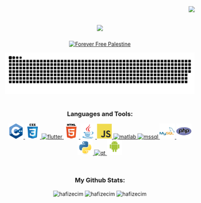 <!-- <img align="right" src="https://visitor-badge.laobi.icu/badge?page_id=hafizecim.hafizecim" /> -->
<img align="right" src="https://visitor-badge.laobi.icu/badge?page_id=hafizecim.visitor-badge&left_color=hotpink&right_color=dodgerblue&left_text=Hello%20Visitors" />


<h1 align="center">
    <img src="https://readme-typing-svg.herokuapp.com/?font=Righteous&size=35&center=true&vCenter=true&width=500&height=70&duration=4000&color=FF69B4&lines=Hi+There;+I'm+Hafize+Senyil;+Welcome+To+My+Github+Profile;" />
</h1>

<p align="center">
  <a href="https://hafizecim.github.io/Palestine-flag/" target="_blank">
    <img src="https://img.shields.io/badge/%F0%9F%8D%89%20Forever%20Free%20Palestine-009736?style=for-the-badge" alt="Forever Free Palestine" />
  </a>
</p>



<div align="center">
  <img alt="snake eating my contributions" src="https://raw.githubusercontent.com/hafizecim/hafizecim/output/github-contribution-grid-snake.svg" />
</div>


<!--
![snake gif](https://github.com/hafizecim/hafizecim/blob/output/github-contribution-grid-snake.gif) -->
 

<br/>

<h3 align="center">Languages and Tools:</h3>
<div align="center">
<p align="center">  </a> <a href="https://www.w3schools.com/cpp/" target="_blank" rel="noreferrer"> <img src="https://raw.githubusercontent.com/devicons/devicon/master/icons/cplusplus/cplusplus-original.svg" alt="cplusplus" width="40" height="40"/> </a> <a href="https://www.w3schools.com/css/" target="_blank" rel="noreferrer"> <img src="https://raw.githubusercontent.com/devicons/devicon/master/icons/css3/css3-original-wordmark.svg" alt="css3" width="40" height="40"/> </a> <a href="https://flutter.dev" target="_blank" rel="noreferrer"> <img src="https://www.vectorlogo.zone/logos/flutterio/flutterio-icon.svg" alt="flutter" width="40" height="40"/> </a> <a href="https://www.w3.org/html/" target="_blank" rel="noreferrer"> <img src="https://raw.githubusercontent.com/devicons/devicon/master/icons/html5/html5-original-wordmark.svg" alt="html5" width="40" height="40"/> </a> <a href="https://www.java.com" target="_blank" rel="noreferrer"> <img src="https://raw.githubusercontent.com/devicons/devicon/master/icons/java/java-original.svg" alt="java" width="40" height="40"/> </a> <a href="https://developer.mozilla.org/en-US/docs/Web/JavaScript" target="_blank" rel="noreferrer"> <img src="https://raw.githubusercontent.com/devicons/devicon/master/icons/javascript/javascript-original.svg" alt="javascript" width="40" height="40"/> </a> <a href="https://www.mathworks.com/" target="_blank" rel="noreferrer"> <img src="https://upload.wikimedia.org/wikipedia/commons/2/21/Matlab_Logo.png" alt="matlab" width="40" height="40"/> </a> <a href="https://www.microsoft.com/en-us/sql-server" target="_blank" rel="noreferrer"> <img src="https://www.svgrepo.com/show/303229/microsoft-sql-server-logo.svg" alt="mssql" width="40" height="40"/> </a> <a href="https://www.mysql.com/" target="_blank" rel="noreferrer"> <img src="https://raw.githubusercontent.com/devicons/devicon/master/icons/mysql/mysql-original-wordmark.svg" alt="mysql" width="40" height="40"/> </a> <a href="https://www.php.net" target="_blank" rel="noreferrer"> <img src="https://raw.githubusercontent.com/devicons/devicon/master/icons/php/php-original.svg" alt="php" width="40" height="40"/> </a> <a href="https://www.python.org" target="_blank" rel="noreferrer"> <img src="https://raw.githubusercontent.com/devicons/devicon/master/icons/python/python-original.svg" alt="python" width="40" height="40"/> </a> <a href="https://www.qt.io/" target="_blank" rel="noreferrer"> <img src="https://upload.wikimedia.org/wikipedia/commons/0/0b/Qt_logo_2016.svg" alt="qt" width="40" height="40"/>
<a href="https://developer.android.com" target="_blank" rel="noreferrer"> <img src="https://raw.githubusercontent.com/devicons/devicon/master/icons/android/android-original-wordmark.svg" alt="android" width="40" height="40"/> </a> </p>
    </div>
<br/>

<h3 align="center">My Github Stats:</h3>
<div align="center">
<img align="center" height="143" weight="53" src="https://github-readme-stats.vercel.app/api/top-langs?username=hafizecim&show_icons=true&locale=en&layout=compact" alt="hafizecim" />
<img align="center"  height="143" weight="53" src="https://github-readme-stats.vercel.app/api?username=hafizecim&show_icons=true&locale=en" alt="hafizecim" />
<img align="center"   height="143" weight="53" src="https://github-readme-streak-stats.herokuapp.com/?user=hafizecim&" alt="hafizecim" />

</div>

<br/>

